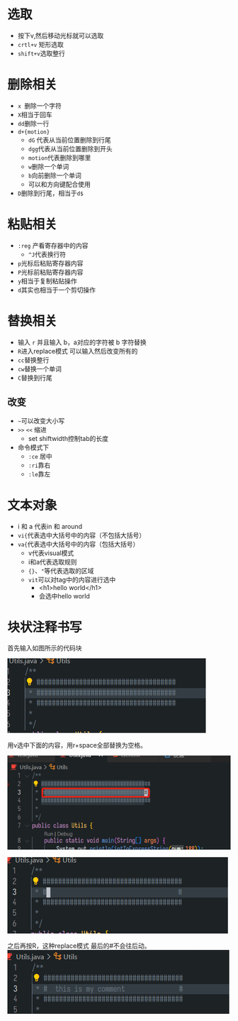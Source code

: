 # 选取

* 按下v,然后移动光标就可以选取
* `crtl+v` 矩形选取
* `shift+v`选取整行

# 删除相关

* `x `删除一个字符 
* `X`相当于回车
* `dd`删除一行
* `d+{motion}`
  * `dG` 代表从当前位置删除到行尾
  * `dgg`代表从当前位置删除到开头
  * `motion`代表删除到哪里
  * `w`删除一个单词
  * `b`向前删除一个单词 
  * 可以和方向键配合使用
* `D`删除到行尾，相当于`d$`

# 粘贴相关

* `:reg` 产看寄存器中的内容
  * `^J`代表换行符
* `p`光标后粘贴寄存器内容
* `P`光标前粘贴寄存器内容
* `y`相当于复制粘贴操作
* `d`其实也相当于一个剪切操作

# 替换相关

* 输入 `r` 并且输入 b，a对应的字符被 b 字符替换
* `R`进入replace模式 可以输入然后改变所有的
* `cc`替换整行
* `cw`替换一个单词
* `C`替换到行尾

## 改变

* `~`可以改变大小写
* `>>` `<<` 缩进
  * set shiftwidth控制tab的长度
* 命令模式下
  * `:ce` 居中
  * `:ri`靠右
  * `:le`靠左

# 文本对象

*  i 和 a  代表in 和 around
* `vi{`代表选中大括号中的内容（不包括大括号）
* `va{`代表选中大括号中的内容（包括大括号）
  * v代表visual模式
  * i和a代表选取规则
  * `{}`、`"`等代表选取的区域
  * `vit`可以对tag中的内容进行选中  
    * \<h1\>hello world\</h1\>
    * 会选中hello world

# 块状注释书写

首先输入如图所示的代码块

![image-20230226095236224](md_img/编辑技巧进阶/image-20230226095236224.png)

用v选中下面的内容，用r+space全部替换为空格。

![image-20230226095331279](md_img/编辑技巧进阶/image-20230226095331279.png)

![image-20230226095358063](md_img/编辑技巧进阶/image-20230226095358063.png)

之后再按R，这种replace模式  最后的#不会往后动。![image-20230226095438123](md_img/编辑技巧进阶/image-20230226095438123.png)